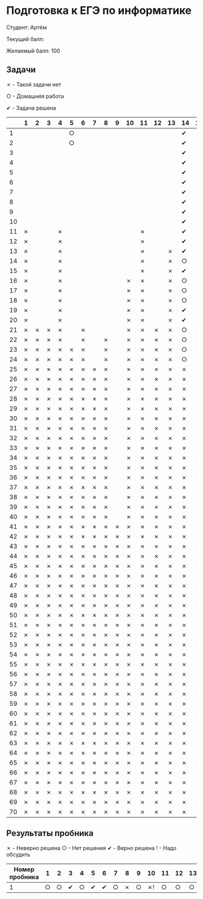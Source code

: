 # Подготовка к ЕГЭ по информатике

Студент: Артём

Текущий балл: 

Желаемый балл: 100

## Задачи

✗ - Такой задачи нет

○ - Домашняя работа

✔︎ - Задача решена



|     | 1   | 2   | 3   | 4   | 5   | 6   | 7   | 8   | 9   | 10  | 11  | 12  | 13  | 14 | 15  | 16  | 17  | 18  | 19  | 20  | 21  | 22  | 23  | 24  | 25  | 26  | 27  |
| --- | --- | --- | --- | --- | --- | --- | --- | --- | --- | --- | --- | --- | --- |---| --- | --- | --- | --- | --- | --- | --- | --- | --- | --- | --- | --- | --- |
| 1   |     |     |     |     | ○   |     |     |     |     |     |     |     |     | ✔︎ |     |     |     |     |     |     |     |     |     |     |     |     |     |
| 2   |     |     |     |     | ○   |     |     |     |     |     |     |     |     | ✔︎ |     |     |     |     |     |     |     |     |     |     |     |     |     |
| 3   |     |     |     |     |     |     |     |     |     |     |     |     |     | ✔︎ |     |     |     |     |     |     |     |     |     |     |     |     |     |
| 4   |     |     |     |     |     |     |     |     |     |     |     |     |     | ✔︎ |     |     |     |     |     |     |     |     |     |     |     |     |     |
| 5   |     |     |     |     |     |     |     |     |     |     |     |     |     | ✔︎ |     |     |     |     |     |     |     |     |     |     |     |     |     |
| 6   |     |     |     |     |     |     |     |     |     |     |     |     |     | ✔︎ |     |     |     |     |     |     |     |     |     |     |     |     |     |
| 7   |     |     |     |     |     |     |     |     |     |     |     |     |     | ✔︎ |     |     |     |     |     |     |     |     |     |     |     |     |     |
| 8   |     |     |     |     |     |     |     |     |     |     |     |     |     | ✔︎ |     |     |     |     |     |     |     |     |     |     |     |     |     |
| 9   |     |     |     |     |     |     |     |     |     |     |     |     |     | ✔︎ |     |     |     |     |     |     |     |     |     |     |     |     |     |
| 10  |     |     |     |     |     |     |     |     |     |     |     |     |     | ✔︎ |     |     |     |     |     |     |     |     |     |     |     |     |     |
| 11  | ✗   |     |     | ✗   |     |     |     |     |     |     | ✗   |     |     | ✔︎ |     |     |     |     |     |     |     |     |     |     |     |     |     |
| 12  | ✗   |     |     | ✗   |     |     |     |     |     |     | ✗   |     |     | ✔︎ |     |     |     |     |     |     |     |     |     |     |     |     |     |
| 13  | ✗   |     |     | ✗   |     |     |     |     |     |     | ✗   |     | ✗   | ✔︎ |     |     |     |     |     |     |     |     |     |     |     |     |     |
| 14  | ✗   |     |     | ✗   |     |     |     |     |     |     | ✗   |     | ✗   | ○ |     |     |     |     |     |     |     |     |     |     |     |     |     |
| 15  | ✗   |     |     | ✗   |     |     |     |     |     |     | ✗   |     | ✗   | ✔︎ |     |     |     |     |     |     |     |     |     |     |     |     |     |
| 16  | ✗   |     |     | ✗   |     |     |     |     |     | ✗   | ✗   |     | ✗   | ○ |     |     |     |     |     |     |     | ✗   |     |     |     |     |     |
| 17  | ✗   |     |     | ✗   |     |     |     |     |     | ✗   | ✗   |     | ✗   | ○ |     |     |     |     | ✗   | ✗   | ✗   | ✗   |     |     |     |     |     |
| 18  | ✗   |     |     | ✗   |     |     |     |     |     | ✗   | ✗   |     | ✗   | ○ |     |     |     |     | ✗   | ✗   | ✗   | ✗   |     |     |     |     |     |
| 19  | ✗   |     |     | ✗   |     |     |     |     |     | ✗   | ✗   |     | ✗   | ✔︎ |     |     |     |     | ✗   | ✗   | ✗   | ✗   |     |     |     |     |     |
| 20  | ✗   |     |     | ✗   |     |     |     |     |     | ✗   | ✗   |     | ✗   | ✔︎ |     |     |     |     | ✗   | ✗   | ✗   | ✗   |     |     |     |     |     |
| 21  | ✗   | ✗   | ✗   | ✗   |     | ✗   |     |     |     | ✗   | ✗   | ✗   | ✗   | ○ | ✗   |     | ✗   |     | ✗   | ✗   | ✗   | ✗   |     |     |     |     |     |
| 22  | ✗   | ✗   | ✗   | ✗   |     | ✗   |     | ✗   |     | ✗   | ✗   | ✗   | ✗   | ○ | ✗   |     | ✗   |     | ✗   | ✗   | ✗   | ✗   |     |     |     |     |     |
| 23  | ✗   | ✗   | ✗   | ✗   | ✗   | ✗   |     | ✗   |     | ✗   | ✗   | ✗   | ✗   | ○ | ✗   |     | ✗   |     | ✗   | ✗   | ✗   | ✗   |     |     |     |     |     |
| 24  | ✗   | ✗   | ✗   | ✗   | ✗   | ✗   |     | ✗   |     | ✗   | ✗   | ✗   | ✗   | ○ | ✗   |     | ✗   |     | ✗   | ✗   | ✗   | ✗   |     |     |     |     |     |
| 25  | ✗   | ✗   | ✗   | ✗   | ✗   | ✗   | ✗   | ✗   |     | ✗   | ✗   | ✗   | ✗   | ✗ | ✗   |     | ✗   |     | ✗   | ✗   | ✗   | ✗   |     |     |     |     |     |
| 26  | ✗   | ✗   | ✗   | ✗   | ✗   | ✗   | ✗   | ✗   |     | ✗   | ✗   | ✗   | ✗   | ✗ | ✗   |     | ✗   |     | ✗   | ✗   | ✗   | ✗   | ✗   |     |     | ✗   |     |
| 27  | ✗   | ✗   | ✗   | ✗   | ✗   | ✗   | ✗   | ✗   |     | ✗   | ✗   | ✗   | ✗   | ✗ | ✗   |     | ✗   |     | ✗   | ✗   | ✗   | ✗   | ✗   |     |     | ✗   |     |
| 28  | ✗   | ✗   | ✗   | ✗   | ✗   | ✗   | ✗   | ✗   |     | ✗   | ✗   | ✗   | ✗   | ✗ | ✗   |     | ✗   |     | ✗   | ✗   | ✗   | ✗   | ✗   |     |     | ✗   |     |
| 29  | ✗   | ✗   | ✗   | ✗   | ✗   | ✗   | ✗   | ✗   |     | ✗   | ✗   | ✗   | ✗   | ✗ | ✗   |     | ✗   | ✗   | ✗   | ✗   | ✗   | ✗   | ✗   |     |     | ✗   |     |
| 30  | ✗   | ✗   | ✗   | ✗   | ✗   | ✗   | ✗   | ✗   |     | ✗   | ✗   | ✗   | ✗   | ✗ | ✗   |     | ✗   | ✗   | ✗   | ✗   | ✗   | ✗   | ✗   |     |     | ✗   |     |
| 31  | ✗   | ✗   | ✗   | ✗   | ✗   | ✗   | ✗   | ✗   |     | ✗   | ✗   | ✗   | ✗   | ✗ | ✗   | ✗   | ✗   | ✗   | ✗   | ✗   | ✗   | ✗   | ✗   |     | ✗   | ✗   |     |
| 32  | ✗   | ✗   | ✗   | ✗   | ✗   | ✗   | ✗   | ✗   |     | ✗   | ✗   | ✗   | ✗   | ✗ | ✗   | ✗   | ✗   | ✗   | ✗   | ✗   | ✗   | ✗   | ✗   |     | ✗   | ✗   |     |
| 33  | ✗   | ✗   | ✗   | ✗   | ✗   | ✗   | ✗   | ✗   |     | ✗   | ✗   | ✗   | ✗   | ✗ | ✗   | ✗   | ✗   | ✗   | ✗   | ✗   | ✗   | ✗   | ✗   |     | ✗   | ✗   |     |
| 34  | ✗   | ✗   | ✗   | ✗   | ✗   | ✗   | ✗   | ✗   |     | ✗   | ✗   | ✗   | ✗   | ✗ | ✗   | ✗   | ✗   | ✗   | ✗   | ✗   | ✗   | ✗   | ✗   |     | ✗   | ✗   |     |
| 35  | ✗   | ✗   | ✗   | ✗   | ✗   | ✗   | ✗   | ✗   |     | ✗   | ✗   | ✗   | ✗   | ✗ | ✗   | ✗   | ✗   | ✗   | ✗   | ✗   | ✗   | ✗   | ✗   |     | ✗   | ✗   |     |
| 36  | ✗   | ✗   | ✗   | ✗   | ✗   | ✗   | ✗   | ✗   |     | ✗   | ✗   | ✗   | ✗   | ✗ | ✗   | ✗   | ✗   | ✗   | ✗   | ✗   | ✗   | ✗   | ✗   |     | ✗   | ✗   |     |
| 37  | ✗   | ✗   | ✗   | ✗   | ✗   | ✗   | ✗   | ✗   |     | ✗   | ✗   | ✗   | ✗   | ✗ | ✗   | ✗   | ✗   | ✗   | ✗   | ✗   | ✗   | ✗   | ✗   |     | ✗   | ✗   |     |
| 38  | ✗   | ✗   | ✗   | ✗   | ✗   | ✗   | ✗   | ✗   |     | ✗   | ✗   | ✗   | ✗   | ✗ | ✗   | ✗   | ✗   | ✗   | ✗   | ✗   | ✗   | ✗   | ✗   |     | ✗   | ✗   |     |
| 39  | ✗   | ✗   | ✗   | ✗   | ✗   | ✗   | ✗   | ✗   |     | ✗   | ✗   | ✗   | ✗   | ✗ | ✗   | ✗   | ✗   | ✗   | ✗   | ✗   | ✗   | ✗   | ✗   |     | ✗   | ✗   |     |
| 40  | ✗   | ✗   | ✗   | ✗   | ✗   | ✗   | ✗   | ✗   |     | ✗   | ✗   | ✗   | ✗   | ✗ | ✗   | ✗   | ✗   | ✗   | ✗   | ✗   | ✗   | ✗   | ✗   |     | ✗   | ✗   |     |
| 41  | ✗   | ✗   | ✗   | ✗   | ✗   | ✗   | ✗   | ✗   | ✗   | ✗   | ✗   | ✗   | ✗   | ✗ | ✗   | ✗   | ✗   | ✗   | ✗   | ✗   | ✗   | ✗   | ✗   |     | ✗   | ✗   |     |
| 42  | ✗   | ✗   | ✗   | ✗   | ✗   | ✗   | ✗   | ✗   | ✗   | ✗   | ✗   | ✗   | ✗   | ✗ | ✗   | ✗   | ✗   | ✗   | ✗   | ✗   | ✗   | ✗   | ✗   |     | ✗   | ✗   |     |
| 43  | ✗   | ✗   | ✗   | ✗   | ✗   | ✗   | ✗   | ✗   | ✗   | ✗   | ✗   | ✗   | ✗   | ✗ | ✗   | ✗   | ✗   | ✗   | ✗   | ✗   | ✗   | ✗   | ✗   |     | ✗   | ✗   |     |
| 44  | ✗   | ✗   | ✗   | ✗   | ✗   | ✗   | ✗   | ✗   | ✗   | ✗   | ✗   | ✗   | ✗   | ✗ | ✗   | ✗   | ✗   | ✗   | ✗   | ✗   | ✗   | ✗   | ✗   |     | ✗   | ✗   |     |
| 45  | ✗   | ✗   | ✗   | ✗   | ✗   | ✗   | ✗   | ✗   | ✗   | ✗   | ✗   | ✗   | ✗   | ✗ | ✗   | ✗   | ✗   | ✗   | ✗   | ✗   | ✗   | ✗   | ✗   |     | ✗   | ✗   |     |
| 46  | ✗   | ✗   | ✗   | ✗   | ✗   | ✗   | ✗   | ✗   | ✗   | ✗   | ✗   | ✗   | ✗   | ✗ | ✗   | ✗   | ✗   | ✗   | ✗   | ✗   | ✗   | ✗   | ✗   |     | ✗   | ✗   |     |
| 47  | ✗   | ✗   | ✗   | ✗   | ✗   | ✗   | ✗   | ✗   | ✗   | ✗   | ✗   | ✗   | ✗   | ✗ | ✗   | ✗   | ✗   | ✗   | ✗   | ✗   | ✗   | ✗   | ✗   |     | ✗   | ✗   |     |
| 48  | ✗   | ✗   | ✗   | ✗   | ✗   | ✗   | ✗   | ✗   | ✗   | ✗   | ✗   | ✗   | ✗   | ✗ | ✗   | ✗   | ✗   | ✗   | ✗   | ✗   | ✗   | ✗   | ✗   | ✗   | ✗   | ✗   |     |
| 49  | ✗   | ✗   | ✗   | ✗   | ✗   | ✗   | ✗   | ✗   | ✗   | ✗   | ✗   | ✗   | ✗   | ✗ | ✗   | ✗   | ✗   | ✗   | ✗   | ✗   | ✗   | ✗   | ✗   | ✗   | ✗   | ✗   |     |
| 50  | ✗   | ✗   | ✗   | ✗   | ✗   | ✗   | ✗   | ✗   | ✗   | ✗   | ✗   | ✗   | ✗   | ✗ | ✗   | ✗   | ✗   | ✗   | ✗   | ✗   | ✗   | ✗   | ✗   | ✗   | ✗   | ✗   |     |
| 51  | ✗   | ✗   | ✗   | ✗   | ✗   | ✗   | ✗   | ✗   | ✗   | ✗   | ✗   | ✗   | ✗   | ✗ | ✗   | ✗   | ✗   | ✗   | ✗   | ✗   | ✗   | ✗   | ✗   | ✗   | ✗   | ✗   |     |
| 52  | ✗   | ✗   | ✗   | ✗   | ✗   | ✗   | ✗   | ✗   | ✗   | ✗   | ✗   | ✗   | ✗   | ✗ | ✗   | ✗   | ✗   | ✗   | ✗   | ✗   | ✗   | ✗   | ✗   | ✗   | ✗   | ✗   |     |
| 53  | ✗   | ✗   | ✗   | ✗   | ✗   | ✗   | ✗   | ✗   | ✗   | ✗   | ✗   | ✗   | ✗   | ✗ | ✗   | ✗   | ✗   | ✗   | ✗   | ✗   | ✗   | ✗   | ✗   | ✗   | ✗   | ✗   |     |
| 54  | ✗   | ✗   | ✗   | ✗   | ✗   | ✗   | ✗   | ✗   | ✗   | ✗   | ✗   | ✗   | ✗   | ✗ | ✗   | ✗   | ✗   | ✗   | ✗   | ✗   | ✗   | ✗   | ✗   | ✗   | ✗   | ✗   |     |
| 55  | ✗   | ✗   | ✗   | ✗   | ✗   | ✗   | ✗   | ✗   | ✗   | ✗   | ✗   | ✗   | ✗   | ✗ | ✗   | ✗   | ✗   | ✗   | ✗   | ✗   | ✗   | ✗   | ✗   | ✗   | ✗   | ✗   |     |
| 56  | ✗   | ✗   | ✗   | ✗   | ✗   | ✗   | ✗   | ✗   | ✗   | ✗   | ✗   | ✗   | ✗   | ✗ | ✗   | ✗   | ✗   | ✗   | ✗   | ✗   | ✗   | ✗   | ✗   | ✗   | ✗   | ✗   |     |
| 57  | ✗   | ✗   | ✗   | ✗   | ✗   | ✗   | ✗   | ✗   | ✗   | ✗   | ✗   | ✗   | ✗   | ✗ | ✗   | ✗   | ✗   | ✗   | ✗   | ✗   | ✗   | ✗   | ✗   | ✗   | ✗   | ✗   |     |
| 58  | ✗   | ✗   | ✗   | ✗   | ✗   | ✗   | ✗   | ✗   | ✗   | ✗   | ✗   | ✗   | ✗   | ✗ | ✗   | ✗   | ✗   | ✗   | ✗   | ✗   | ✗   | ✗   | ✗   | ✗   | ✗   | ✗   |     |
| 59  | ✗   | ✗   | ✗   | ✗   | ✗   | ✗   | ✗   | ✗   | ✗   | ✗   | ✗   | ✗   | ✗   | ✗ | ✗   | ✗   | ✗   | ✗   | ✗   | ✗   | ✗   | ✗   | ✗   | ✗   | ✗   | ✗   |     |
| 60  | ✗   | ✗   | ✗   | ✗   | ✗   | ✗   | ✗   | ✗   | ✗   | ✗   | ✗   | ✗   | ✗   | ✗ | ✗   | ✗   | ✗   | ✗   | ✗   | ✗   | ✗   | ✗   | ✗   | ✗   | ✗   | ✗   |     |
| 61  | ✗   | ✗   | ✗   | ✗   | ✗   | ✗   | ✗   | ✗   | ✗   | ✗   | ✗   | ✗   | ✗   | ✗ | ✗   | ✗   | ✗   | ✗   | ✗   | ✗   | ✗   | ✗   | ✗   | ✗   | ✗   | ✗   |     |
| 62  | ✗   | ✗   | ✗   | ✗   | ✗   | ✗   | ✗   | ✗   | ✗   | ✗   | ✗   | ✗   | ✗   | ✗ | ✗   | ✗   | ✗   | ✗   | ✗   | ✗   | ✗   | ✗   | ✗   | ✗   | ✗   | ✗   |     |
| 63  | ✗   | ✗   | ✗   | ✗   | ✗   | ✗   | ✗   | ✗   | ✗   | ✗   | ✗   | ✗   | ✗   | ✗ | ✗   | ✗   | ✗   | ✗   | ✗   | ✗   | ✗   | ✗   | ✗   | ✗   | ✗   | ✗   |     |
| 64  | ✗   | ✗   | ✗   | ✗   | ✗   | ✗   | ✗   | ✗   | ✗   | ✗   | ✗   | ✗   | ✗   | ✗ | ✗   | ✗   | ✗   | ✗   | ✗   | ✗   | ✗   | ✗   | ✗   | ✗   | ✗   | ✗   |     |
| 65  | ✗   | ✗   | ✗   | ✗   | ✗   | ✗   | ✗   | ✗   | ✗   | ✗   | ✗   | ✗   | ✗   | ✗ | ✗   | ✗   | ✗   | ✗   | ✗   | ✗   | ✗   | ✗   | ✗   | ✗   | ✗   | ✗   |     |
| 66  | ✗   | ✗   | ✗   | ✗   | ✗   | ✗   | ✗   | ✗   | ✗   | ✗   | ✗   | ✗   | ✗   | ✗ | ✗   | ✗   | ✗   | ✗   | ✗   | ✗   | ✗   | ✗   | ✗   | ✗   | ✗   | ✗   |     |
| 67  | ✗   | ✗   | ✗   | ✗   | ✗   | ✗   | ✗   | ✗   | ✗   | ✗   | ✗   | ✗   | ✗   | ✗ | ✗   | ✗   | ✗   | ✗   | ✗   | ✗   | ✗   | ✗   | ✗   | ✗   | ✗   | ✗   |     |
| 68  | ✗   | ✗   | ✗   | ✗   | ✗   | ✗   | ✗   | ✗   | ✗   | ✗   | ✗   | ✗   | ✗   | ✗ | ✗   | ✗   | ✗   | ✗   | ✗   | ✗   | ✗   | ✗   | ✗   | ✗   | ✗   | ✗   |     |
| 69  | ✗   | ✗   | ✗   | ✗   | ✗   | ✗   | ✗   | ✗   | ✗   | ✗   | ✗   | ✗   | ✗   | ✗ | ✗   | ✗   | ✗   | ✗   | ✗   | ✗   | ✗   | ✗   | ✗   | ✗   | ✗   | ✗   |     |
| 70  | ✗   | ✗   | ✗   | ✗   | ✗   | ✗   | ✗   | ✗   | ✗   | ✗   | ✗   | ✗   | ✗   | ✗ | ✗   | ✗   | ✗   | ✗   | ✗   | ✗   | ✗   | ✗   | ✗   | ✗   | ✗   | ✗   |     |

## Результаты пробника

✗ - Неверно решена
○ - Нет решения
✔︎ - Верно решена
! - Надо обсудить

| Номер пробника | 1   | 2   | 3   | 4   | 5   | 6   | 7   | 8   | 9   | 10  | 11  | 12  | 13  | 14  | 15  | 16  | 17  | 18  | 19  | 20  | 21  | 22  | 23  | 24  | 25  | 26  | 27  |
| -------------- | --- | --- | --- | --- | --- | --- | --- | --- | --- | --- | --- | --- | --- | --- | --- | --- | --- | --- | --- | --- | --- | --- | --- | --- | --- | --- | --- |
| 1              | ○   | ○   | ✔︎  | ○   | ✔︎  | ✔︎  | ○   | ✗   | ○   | ✗!  | ○   | ○   | ○   | ○   | ○   | ○   | ○   | ○   | ○   | ○   | ○   | ○   | ○   | ○   | ○   | ○   | ○   |


